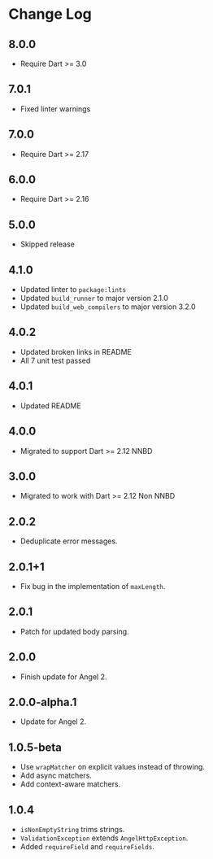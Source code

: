 # Change Log

## 8.0.0

* Require Dart >= 3.0

## 7.0.1

* Fixed linter warnings

## 7.0.0

* Require Dart >= 2.17

## 6.0.0

* Require Dart >= 2.16

## 5.0.0

* Skipped release

## 4.1.0

* Updated linter to `package:lints`
* Updated `build_runner` to major version 2.1.0
* Updated `build_web_compilers` to major version 3.2.0

## 4.0.2

* Updated broken links in README
* All 7 unit test passed

## 4.0.1

* Updated README

## 4.0.0

* Migrated to support Dart >= 2.12 NNBD

## 3.0.0

* Migrated to work with Dart >= 2.12 Non NNBD

## 2.0.2

* Deduplicate error messages.

## 2.0.1+1

* Fix bug in the implementation of `maxLength`.

## 2.0.1

* Patch for updated body parsing.

## 2.0.0

* Finish update for Angel 2.

## 2.0.0-alpha.1

* Update for Angel 2.

## 1.0.5-beta

* Use `wrapMatcher` on explicit values instead of throwing.
* Add async matchers.
* Add context-aware matchers.

## 1.0.4

* `isNonEmptyString` trims strings.
* `ValidationException` extends `AngelHttpException`.
* Added `requireField` and `requireFields`.
